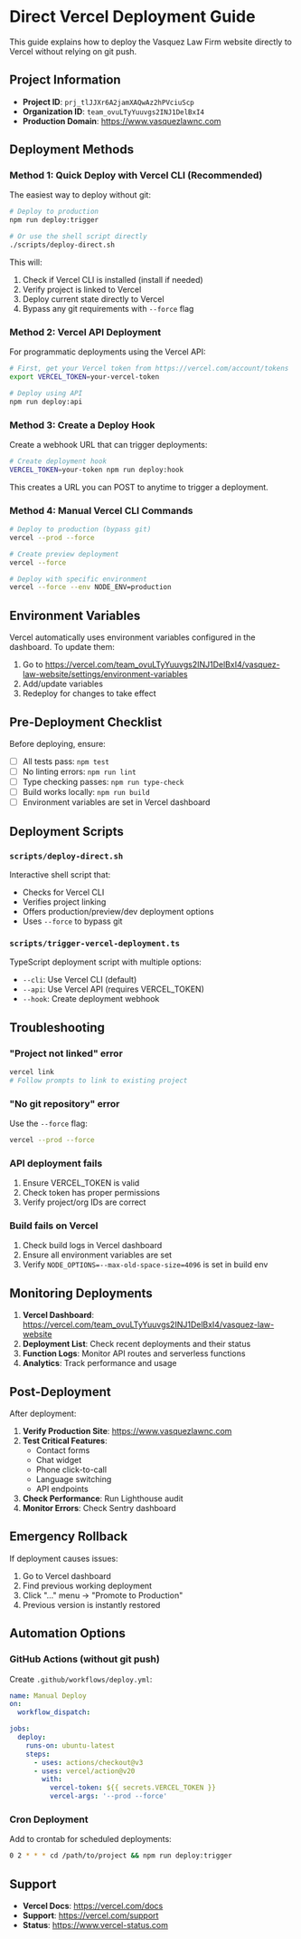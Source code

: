 # Direct Vercel Deployment Guide

This guide explains how to deploy the Vasquez Law Firm website directly to Vercel without relying on git push.

## Project Information

- **Project ID**: `prj_tlJJXr6A2jamXAQwAz2hPVciuScp`
- **Organization ID**: `team_ovuLTyYuuvgs2INJ1DelBxI4`
- **Production Domain**: https://www.vasquezlawnc.com

## Deployment Methods

### Method 1: Quick Deploy with Vercel CLI (Recommended)

The easiest way to deploy without git:

```bash
# Deploy to production
npm run deploy:trigger

# Or use the shell script directly
./scripts/deploy-direct.sh
```

This will:
1. Check if Vercel CLI is installed (install if needed)
2. Verify project is linked to Vercel
3. Deploy current state directly to Vercel
4. Bypass any git requirements with `--force` flag

### Method 2: Vercel API Deployment

For programmatic deployments using the Vercel API:

```bash
# First, get your Vercel token from https://vercel.com/account/tokens
export VERCEL_TOKEN=your-vercel-token

# Deploy using API
npm run deploy:api
```

### Method 3: Create a Deploy Hook

Create a webhook URL that can trigger deployments:

```bash
# Create deployment hook
VERCEL_TOKEN=your-token npm run deploy:hook
```

This creates a URL you can POST to anytime to trigger a deployment.

### Method 4: Manual Vercel CLI Commands

```bash
# Deploy to production (bypass git)
vercel --prod --force

# Create preview deployment
vercel --force

# Deploy with specific environment
vercel --force --env NODE_ENV=production
```

## Environment Variables

Vercel automatically uses environment variables configured in the dashboard. To update them:

1. Go to https://vercel.com/team_ovuLTyYuuvgs2INJ1DelBxI4/vasquez-law-website/settings/environment-variables
2. Add/update variables
3. Redeploy for changes to take effect

## Pre-Deployment Checklist

Before deploying, ensure:

- [ ] All tests pass: `npm test`
- [ ] No linting errors: `npm run lint`
- [ ] Type checking passes: `npm run type-check`
- [ ] Build works locally: `npm run build`
- [ ] Environment variables are set in Vercel dashboard

## Deployment Scripts

### `scripts/deploy-direct.sh`
Interactive shell script that:
- Checks for Vercel CLI
- Verifies project linking
- Offers production/preview/dev deployment options
- Uses `--force` to bypass git

### `scripts/trigger-vercel-deployment.ts`
TypeScript deployment script with multiple options:
- `--cli`: Use Vercel CLI (default)
- `--api`: Use Vercel API (requires VERCEL_TOKEN)
- `--hook`: Create deployment webhook

## Troubleshooting

### "Project not linked" error
```bash
vercel link
# Follow prompts to link to existing project
```

### "No git repository" error
Use the `--force` flag:
```bash
vercel --prod --force
```

### API deployment fails
1. Ensure VERCEL_TOKEN is valid
2. Check token has proper permissions
3. Verify project/org IDs are correct

### Build fails on Vercel
1. Check build logs in Vercel dashboard
2. Ensure all environment variables are set
3. Verify `NODE_OPTIONS=--max-old-space-size=4096` is set in build env

## Monitoring Deployments

1. **Vercel Dashboard**: https://vercel.com/team_ovuLTyYuuvgs2INJ1DelBxI4/vasquez-law-website
2. **Deployment List**: Check recent deployments and their status
3. **Function Logs**: Monitor API routes and serverless functions
4. **Analytics**: Track performance and usage

## Post-Deployment

After deployment:

1. **Verify Production Site**: https://www.vasquezlawnc.com
2. **Test Critical Features**:
   - Contact forms
   - Chat widget
   - Phone click-to-call
   - Language switching
   - API endpoints
3. **Check Performance**: Run Lighthouse audit
4. **Monitor Errors**: Check Sentry dashboard

## Emergency Rollback

If deployment causes issues:

1. Go to Vercel dashboard
2. Find previous working deployment
3. Click "..." menu → "Promote to Production"
4. Previous version is instantly restored

## Automation Options

### GitHub Actions (without git push)
Create `.github/workflows/deploy.yml`:
```yaml
name: Manual Deploy
on:
  workflow_dispatch:

jobs:
  deploy:
    runs-on: ubuntu-latest
    steps:
      - uses: actions/checkout@v3
      - uses: vercel/action@v20
        with:
          vercel-token: ${{ secrets.VERCEL_TOKEN }}
          vercel-args: '--prod --force'
```

### Cron Deployment
Add to crontab for scheduled deployments:
```bash
0 2 * * * cd /path/to/project && npm run deploy:trigger
```

## Support

- **Vercel Docs**: https://vercel.com/docs
- **Support**: https://vercel.com/support
- **Status**: https://www.vercel-status.com